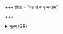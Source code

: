 +++
title = "०४ सं वः पृच्यन्ताम्"

+++
<details><summary>मूलम् (GR)</summary>

सं वः पृच्यन्तां तन्वः  
सं मनांसि सम् उ त्वचः ।  
सं वो ब्रह्मणस्पतिः  
सोमः सं ज्ञपयाति वः ॥
</details>